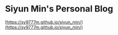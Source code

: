 # Siyun Min's Personal Blog

[https://sy9777m.github.io/siyun_min/](https://sy9777m.github.io/siyun_min/)